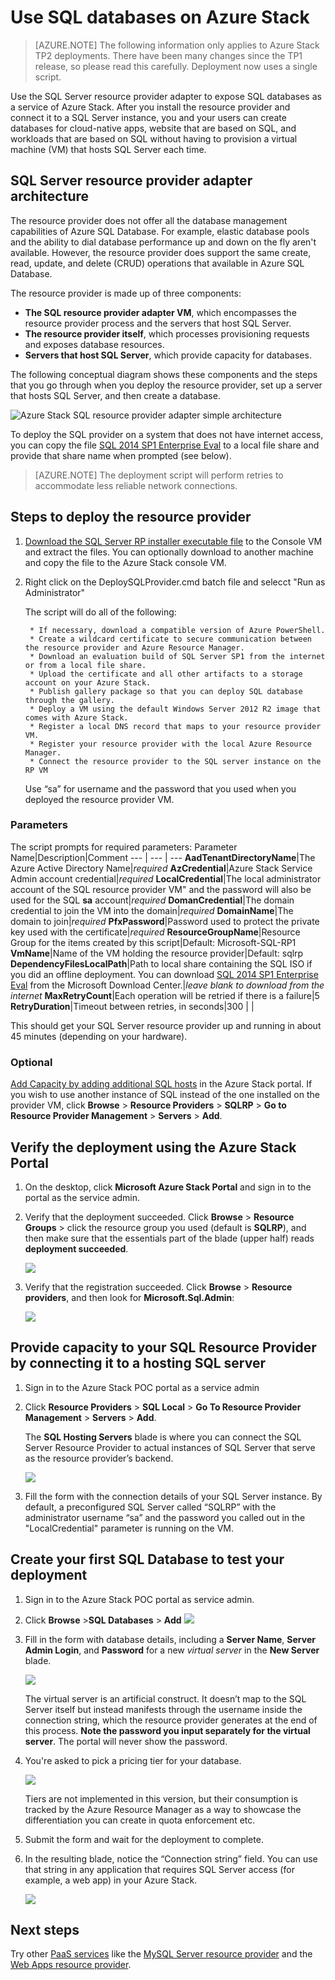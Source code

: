 <properties
	pageTitle="Using SQL databases on Azure Stack | Microsoft Azure"
	description="Learn how you can deploy SQL databases as a service on Azure Stack and the quick steps to deploy the SQL Server resource provider adapter."
	services="azure-stack"
	documentationCenter=""
	authors="JeffGo"
	manager="byronr"
	editor=""/>

<tags
	ms.service="multiple"
	ms.workload="na"
	ms.tgt_pltfrm="na"
	ms.devlang="na"
	ms.topic="article"
	ms.date="09/30/2016"
	ms.author="JeffGo"/>

# Use SQL databases on Azure Stack

> [AZURE.NOTE] The following information only applies to Azure Stack TP2 deployments. There have been many changes since the TP1 release, so please read this carefully. Deployment now uses a single script.

Use the SQL Server resource provider adapter to expose SQL databases as a service of Azure Stack. After you install the resource provider and connect it to a SQL Server instance, you and your users can create databases for cloud-native apps, website that are based on SQL, and workloads that are based on SQL without having to provision a virtual machine (VM) that hosts SQL Server each time.

## SQL Server resource provider adapter architecture
The resource provider does not offer all the database management capabilities of Azure SQL Database. For example, elastic database pools and the ability to dial database performance up and down on the fly aren't available. However, the resource provider does support the same create, read, update, and delete (CRUD) operations that available in Azure SQL Database.

The resource provider is made up of three components:

- **The SQL resource provider adapter VM**, which encompasses the resource provider process and the servers that host SQL Server.
- **The resource provider itself**, which processes provisioning requests and exposes database resources.
- **Servers that host SQL Server**, which provide capacity for databases.

The following conceptual diagram shows these components and the steps that you go through when you deploy the resource provider, set up a server that hosts SQL Server, and then create a database.

![Azure Stack SQL resource provider adapter simple architecture](./media/azure-stack-sql-rp-deploy/sqlrparch.png)

To deploy the SQL provider on a system that does not have internet access, you can copy the file [SQL 2014 SP1 Enterprise Eval](http://care.dlservice.microsoft.com/dl/download/2/F/8/2F8F7165-BB21-4D1E-B5D8-3BD3CE73C77D/SQLServer2014SP1-FullSlipstream-x64-ENU.iso) to a local file share and provide that share name when prompted (see below).
> [AZURE.NOTE] The deployment script will perform retries to accommodate less reliable network connections.

## Steps to deploy the resource provider

1. [Download the SQL Server RP installer executable file](http://aka.ms/massqlrprfrsh) to the Console VM and extract the files. You can optionally download to another machine and copy the file to the Azure Stack console VM.

2. Right click on the DeploySQLProvider.cmd batch file and selecct "Run as Administrator" 
	
	The script will do all of the following:

		* If necessary, download a compatible version of Azure PowerShell.
		* Create a wildcard certificate to secure communication between the resource provider and Azure Resource Manager.
		* Download an evaluation build of SQL Server SP1 from the internet or from a local file share.
		* Upload the certificate and all other artifacts to a storage account on your Azure Stack.
		* Publish gallery package so that you can deploy SQL database through the gallery.
		* Deploy a VM using the default Windows Server 2012 R2 image that comes with Azure Stack. 
		* Register a local DNS record that maps to your resource provider VM.
		* Register your resource provider with the local Azure Resource Manager.
		* Connect the resource provider to the SQL server instance on the RP VM
		

	Use “sa” for username and the password that you used when you deployed the resource provider VM.

### Parameters
The script prompts for required parameters:
Parameter Name|Description|Comment
--- | --- | ---
  **AadTenantDirectoryName**|The Azure Active Directory Name|_required_
  **AzCredential**|Azure Stack Service Admin account credential|_required_
  **LocalCredential**|The local administrator account of the SQL resource provider VM" and the password will also be used for the SQL **sa** account|_required_
  **DomanCredential**|The domain credential to join the VM into the domain|_required_
  **DomainName**|The domain to join|_required_
  **PfxPassword**|Password used to protect the private key used with the certificate|_required_
  **ResourceGroupName**|Resource Group for the items created by this script|Default: Microsoft-SQL-RP1
  **VmName**|Name of the VM holding the resource provider|Default: sqlrp
  **DependencyFilesLocalPath**|Path to local share containing the SQL ISO if you did an offline deployment. You can download [SQL 2014 SP1 Enterprise Eval](http://care.dlservice.microsoft.com/dl/download/2/F/8/2F8F7165-BB21-4D1E-B5D8-3BD3CE73C77D/SQLServer2014SP1-FullSlipstream-x64-ENU.iso) from the Microsoft Download Center.|_leave blank to download from the internet_
  **MaxRetryCount**|Each operation will be retried if there is a failure|5
  **RetryDuration**|Timeout between retries, in seconds|300
  | | 


This should get your SQL Server resource provider up and running in about 45 minutes (depending on your hardware).

### Optional 

[Add Capacity by adding additional SQL hosts](#markdown-header-provide-capacity-to-your-sql-resource-provider-by-connecting-it-to-a-hosting-SQL-server)
		in the Azure Stack portal. If you wish to use another instance of SQL instead of the one installed on the provider VM, click **Browse** &gt; **Resource Providers** &gt; **SQLRP** &gt; **Go to Resource Provider Management** &gt; **Servers** &gt; **Add**.


## Verify the deployment using the Azure Stack Portal

1. On the desktop, click **Microsoft Azure Stack Portal** and sign in to the portal as the service admin.

2. Verify that the deployment succeeded. Click **Browse** &gt; **Resource Groups** &gt; click the resource group you used (default is **SQLRP**), and then make sure that the essentials part of the blade (upper half) reads **deployment succeeded**.

      ![](./media/azure-stack-sql-rp-deploy/5.png)

3. Verify that the registration succeeded. Click **Browse** &gt; **Resource providers**, and then look for **Microsoft.Sql.Admin**:

      ![](./media/azure-stack-sql-rp-deploy/6.png)

## Provide capacity to your SQL Resource Provider by connecting it to a hosting SQL server

1. Sign in to the Azure Stack POC portal as a service admin

2. Click **Resource Providers** &gt; **SQL Local** &gt; **Go To Resource Provider Management** &gt; **Servers** &gt; **Add**.

	The **SQL Hosting Servers** blade is where you can connect the SQL Server Resource Provider to actual instances of SQL Server that serve as the resource provider’s backend.

	![](./media/azure-stack-sql-rp-deploy/7.png)

3. Fill the form with the connection details of your SQL Server instance. By default, a preconfigured SQL Server called “SQLRP” with the administrator username “sa” and the password you called out in the "LocalCredential" parameter is running on the VM.

## Create your first SQL Database to test your deployment

1. Sign in to the Azure Stack POC portal as service admin.

2. Click **Browse** &gt;**SQL Databases** &gt; **Add**
  ![](./media/azure-stack-sql-rp-deploy/8.png)

3. Fill in the form with database details, including a **Server Name**, **Server Admin Login**, and **Password** for a new *virtual server* in the **New Server** blade.

	![](./media/azure-stack-sql-rp-deploy/9.png)

	The virtual server is an artificial construct. It doesn’t map to the SQL Server itself but instead manifests through the username inside the connection string, which the resource provider generates at the end of this process. **Note the password you input separately for the virtual server**. The portal will never show the password.

4. You're asked to pick a pricing tier for your database.

	![](./media/azure-stack-sql-rp-deploy/10.png)

	Tiers are not implemented in this version, but their consumption is tracked by the Azure Resource Manager as a way to showcase the differentiation you can create in quota enforcement etc.

5. Submit the form and wait for the deployment to complete.

6. In the resulting blade, notice the “Connection string” field. You can use that string in any application that requires SQL Server access (for example, a web app) in your Azure Stack.

	![](./media/azure-stack-sql-rp-deploy/11.png)

## Next steps

Try other [PaaS services](azure-stack-tools-paas-services.md) like the [MySQL Server resource provider](azure-stack-mysql-rp-deploy-short.md) and the [Web Apps resource provider](azure-stack-webapps-deploy.md).
